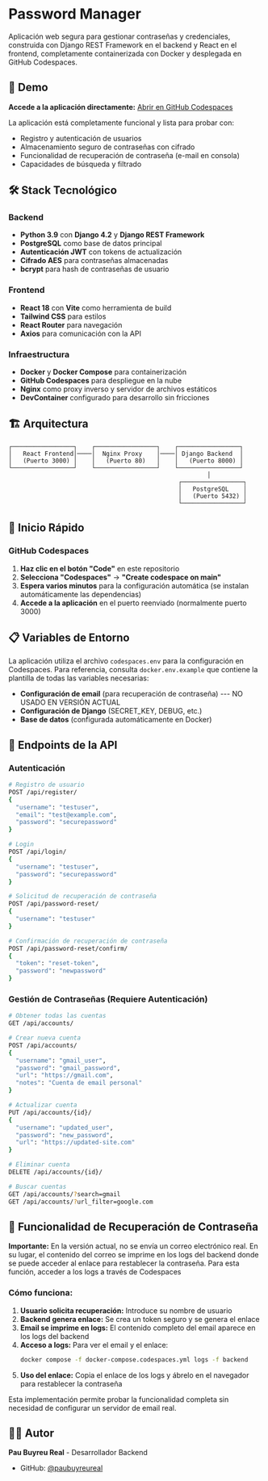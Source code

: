 # Password Manager

Aplicación web segura para gestionar contraseñas y credenciales, construida con Django REST Framework en el backend y React en el frontend, completamente containerizada con Docker y desplegada en GitHub Codespaces.

## 🚀 Demo

**Accede a la aplicación directamente:** [Abrir en GitHub Codespaces](https://github.com/paubuyreureal/PasswordManager)

La aplicación está completamente funcional y lista para probar con:
- Registro y autenticación de usuarios
- Almacenamiento seguro de contraseñas con cifrado
- Funcionalidad de recuperación de contraseña (e-mail en consola)
- Capacidades de búsqueda y filtrado

## 🛠️ Stack Tecnológico

### Backend
- **Python 3.9** con **Django 4.2** y **Django REST Framework**
- **PostgreSQL** como base de datos principal
- **Autenticación JWT** con tokens de actualización
- **Cifrado AES** para contraseñas almacenadas
- **bcrypt** para hash de contraseñas de usuario

### Frontend
- **React 18** con **Vite** como herramienta de build
- **Tailwind CSS** para estilos
- **React Router** para navegación
- **Axios** para comunicación con la API

### Infraestructura
- **Docker** y **Docker Compose** para containerización
- **GitHub Codespaces** para despliegue en la nube
- **Nginx** como proxy inverso y servidor de archivos estáticos
- **DevContainer** configurado para desarrollo sin fricciones

## 🏗️ Arquitectura

```
┌─────────────────┐    ┌─────────────────┐    ┌─────────────────┐
│   React Frontend│────│  Nginx Proxy    │────│ Django Backend  │
│   (Puerto 3000) │    │   (Puerto 80)   │    │   (Puerto 8000) │
└─────────────────┘    └─────────────────┘    └─────────────────┘
                                                       │
                                               ┌─────────────────┐
                                               │   PostgreSQL    │
                                               │   (Puerto 5432) │
                                               └─────────────────┘
```

## 🚀 Inicio Rápido

### GitHub Codespaces

1. **Haz clic en el botón "Code"** en este repositorio
2. **Selecciona "Codespaces"** → **"Create codespace on main"**
3. **Espera varios minutos** para la configuración automática (se instalan automáticamente las dependencias)
4. **Accede a la aplicación** en el puerto reenviado (normalmente puerto 3000)

## 📋 Variables de Entorno

La aplicación utiliza el archivo `codespaces.env` para la configuración en Codespaces. Para referencia, consulta `docker.env.example` que contiene la plantilla de todas las variables necesarias:

- **Configuración de email** (para recuperación de contraseña) --- NO USADO EN VERSIÓN ACTUAL
- **Configuración de Django** (SECRET_KEY, DEBUG, etc.)
- **Base de datos** (configurada automáticamente en Docker)

## 🔌 Endpoints de la API

### Autenticación
```bash
# Registro de usuario
POST /api/register/
{
  "username": "testuser",
  "email": "test@example.com",
  "password": "securepassword"
}

# Login
POST /api/login/
{
  "username": "testuser",
  "password": "securepassword"
}

# Solicitud de recuperación de contraseña
POST /api/password-reset/
{
  "username": "testuser"
}

# Confirmación de recuperación de contraseña
POST /api/password-reset/confirm/
{
  "token": "reset-token",
  "password": "newpassword"
}
```

### Gestión de Contraseñas (Requiere Autenticación)
```bash
# Obtener todas las cuentas
GET /api/accounts/

# Crear nueva cuenta
POST /api/accounts/
{
  "username": "gmail_user",
  "password": "gmail_password",
  "url": "https://gmail.com",
  "notes": "Cuenta de email personal"
}

# Actualizar cuenta
PUT /api/accounts/{id}/
{
  "username": "updated_user",
  "password": "new_password",
  "url": "https://updated-site.com"
}

# Eliminar cuenta
DELETE /api/accounts/{id}/

# Buscar cuentas
GET /api/accounts/?search=gmail
GET /api/accounts/?url_filter=google.com
```

## 🔄 Funcionalidad de Recuperación de Contraseña

**Importante:** En la versión actual, no se envía un correo electrónico real. En su lugar, el contenido del correo se imprime en los logs del backend donde se puede acceder al enlace para restablecer la contraseña. Para esta función, acceder a los logs a través de Codespaces

### Cómo funciona:

1. **Usuario solicita recuperación:** Introduce su nombre de usuario
2. **Backend genera enlace:** Se crea un token seguro y se genera el enlace
3. **Email se imprime en logs:** El contenido completo del email aparece en los logs del backend
4. **Acceso a logs:** Para ver el email y el enlace:
   ```bash
   docker compose -f docker-compose.codespaces.yml logs -f backend
   ```
5. **Uso del enlace:** Copia el enlace de los logs y ábrelo en el navegador para restablecer la contraseña

Esta implementación permite probar la funcionalidad completa sin necesidad de configurar un servidor de email real.

## 👨‍💻 Autor

**Pau Buyreu Real** - Desarrollador Backend
- GitHub: [@paubuyreureal](https://github.com/paubuyreureal)
